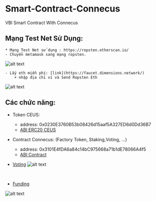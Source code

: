 # Smart-Contract-Connecus
VBI Smart Contract With Connecus

## Mạng Test Net Sử Dụng: 
    * Mạng Test Net sử dụng : https://ropsten.etherscan.io/
    - Chuyển metamask sang mạng ropsten.

![alt text](https://github.com/Connecus-Team/Smart-Contract-Connecus/blob/main/image/metamask1.png)

    - Lấy eth miễn phí: [link](https://faucet.dimensions.network/)
        + nhập địa chỉ ví và Send Ropsten Eth

![alt text](https://github.com/Connecus-Team/Smart-Contract-Connecus/blob/main/image/xineth.png)
## Các chức năng: 

- Token CEUS: 
    + address: 0x0230E3760B53b08426d15aaf5A327ED6d0Dd36B7
    + [ABI ERC20 CEUS](https://github.com/Connecus-Team/Smart-Contract-Connecus/blob/main/ABIERC20.json)

- Contract Connecus: (Factory Token, Staking,Voting, ...)
    + address: 0x3101E4fDA6a84c14bC975668a71b1dE78066A4f5
    + [ABI Contract]( https://github.com/Connecus-Team/Smart-Contract-Connecus/blob/main/AbiConnecus.json)

- [Voting](https://github.com/Connecus-Team/Smart-Contract-Connecus/tree/main/Voting)
![alt text](https://github.com/Connecus-Team/Smart-Contract-Connecus/blob/main/Voting/Voting.png)

<br>

- [Funding](https://github.com/Connecus-Team/Smart-Contract-Connecus/tree/main/Funding)

![alt text](https://github.com/Connecus-Team/Smart-Contract-Connecus/blob/main/Funding/Funding.png)